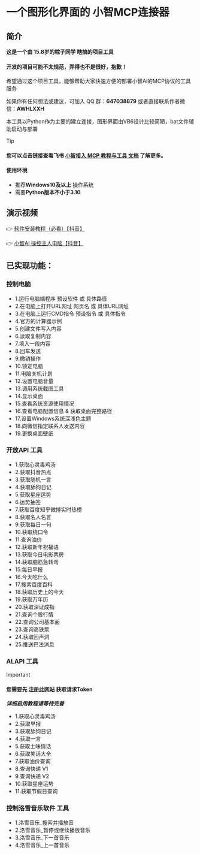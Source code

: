 # 一个图形化界面的 小智MCP连接器 

## 简介

**这是一个由 15.8岁的粽子同学 瞎搞的项目工具**

#### 开发的项目可能不太规范，弄得也不是很好，抱歉！

希望通过这个项目工具，能够帮助大家快速方便的部署小智Ai的MCP协议的工具服务

如果你有任何想法或建议，可加入 QQ 群：**647038879**
或者直接联系作者微信：**AWHLXXH**

本工具以Python作为主要的建立连接，图形界面由VB6设计比较简陋，bat文件辅助启动与部署

> [!TIP]
>
> #### 您可以点击链接查看飞书 [小智接入 MCP 教程与工具 文档](https://kcn80f4hacgs.feishu.cn/wiki/RTaHwEOp8iu6ACkXbrNcJ4GMnVg) 了解更多。


#### 使用环境

- 推荐**Windows10及以上** 操作系统
- 需要**Python版本不小于3.10**


## 演示视频

👉 [软件安装教程（必看）【抖音】](https://v.douyin.com/slJLweHvgs8/)

👉 [小智Ai 操控主人电脑【抖音】](https://v.douyin.com/QJAQ4tRSSt4/)




## 已实现功能：

### 控制电脑

- 1.运行电脑端程序 预设软件 或 具体路径
- 2.在电脑上打开URL网址 网页名 或 具体URL网址
- 3.在电脑上运行CMD指令 预设指令 或 具体指令
- 4.官方的计算器示例
- 5.创建文件写入内容
- 6.读取复制内容
- 7.填入一段内容
- 8.回车发送
- 9.撤销操作
- 10.锁定电脑
- 11.电脑关机计划
- 12.设置电脑音量
- 13.调用系统截图工具
- 14.显示桌面
- 15.查看系统资源使用情况
- 16.查看电脑配置信息 & 获取桌面完整路径
- 17.设置Windows系统深浅色主题
- 18.向微信指定联系人发送内容
- 19.更换桌面壁纸

###  开放API 工具

- 1.获取心灵毒鸡汤
- 2.获取抖音热点
- 3.获取随机一言
- 4.获取舔狗日记
- 5.获取星座运势
- 6.运势抽签
- 7.获取百度知乎微博实时热榜
- 8.获取名人名言
- 9.获取每日一句
- 10.获取绕口令
- 11.查询油价
- 12.获取新年祝福语
- 13.获取今日电影票房
- 14.获取脑筋急转弯
- 15.每日早报
- 16.今天吃什么
- 17.搜索百度百科
- 18.获取历史上的今天
- 19.获取万年历
- 20.获取深证成指
- 21.查询个股行情
- 22.查询公司基本面
- 23.查询高铁票
- 24.获取回声洞
- 25.推送巴法消息

### ALAPI 工具

> [!IMPORTANT]
>#### **您需要先 [注册此网站](https://www.alapi.cn/) 获取请求Token**
> 
> ***详细启用教程请等待完善***

 - 1.获取心灵毒鸡汤
 - 2.获取早报
 - 3.获取舔狗日记
 - 4.获取一言
 - 5.获取土味情话
 - 6.获取笑话大全
 - 7.获取油价查询
 - 8.查询快递 V1
 - 9.查询快递 V2
 - 10.获取星座运势
 - 11.获取节假日查询


### 控制洛雪音乐软件 工具
 - 1.洛雪音乐_搜索并播放音
 - 2.洛雪音乐_暂停或继续播放音乐
 - 3.洛雪音乐_下一首音乐
 - 4.洛雪音乐_上一首音乐
